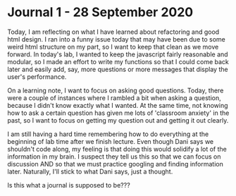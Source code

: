 # Journal 1 - 28 September 2020

Today, I am reflecting on what I have learned about refactoring and good html design. I ran into a funny issue today that may have been due to some weird html structure on my part, so I want to keep that clean as we move forward. In today's lab, I wanted to keep the javascript fairly reasonable and modular, so I made an effort to write my functions so that I could come back later and easily add, say, more questions or more messages that display the user's performance.

On a learning note, I want to focus on asking good questions. Today, there were a couple of instances where I rambled a bit when asking a question, because I didn't know exactly what I wanted. At the same time, not knowing how to ask a certain question has given me lots of 'classroom anxiety' in the past, so I want to focus on getting my question out and getting it out clearly.

I am still having a hard time remembering how to do everything at the beginning of lab time after we finish lecture. Even though Dani says we shouldn't code along, my feeling is that doing this would solidify a lot of the information in my brain. I suspect they tell us this so that we can focus on discussion AND so that we must practice googling and finding information later. Naturally, I'll stick to what Dani says, just a thought. 

Is this what a journal is supposed to be???